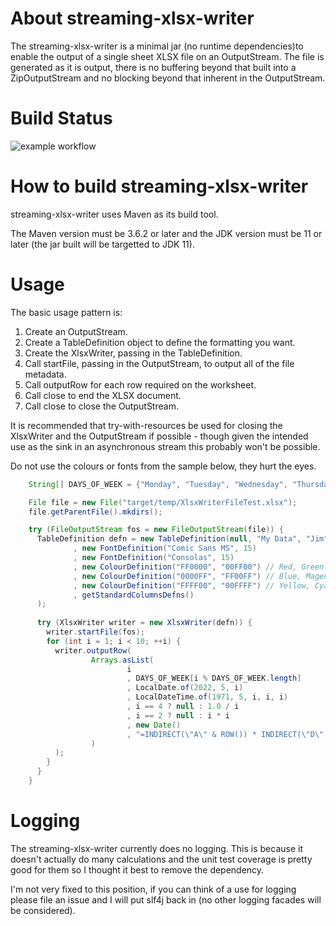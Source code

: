 # About streaming-xlsx-writer
The streaming-xlsx-writer is a minimal jar (no runtime dependencies)to enable the output of a single sheet XLSX file on an OutputStream.
The file is generated as it is output, there is no buffering beyond that built into a ZipOutputStream and no blocking beyond that inherent in the OutputStream.

# Build Status
![example workflow](https://github.com/Yaytay/streaming-xlsx-writer/actions/workflows/maven.yml/badge.svg)

# How to build streaming-xlsx-writer
streaming-xlsx-writer uses Maven as its build tool.

The Maven version must be 3.6.2 or later and the JDK version must be 11 or later (the jar built will be targetted to JDK 11).

# Usage
The basic usage pattern is:
1. Create an OutputStream.
2. Create a TableDefinition object to define the formatting you want.
3. Create the XlsxWriter, passing in the TableDefinition.
4. Call startFile, passing in the OutputStream, to output all of the file metadata.
5. Call outputRow for each row required on the worksheet.
6. Call close to end the XLSX document.
7. Call close to close the OutputStream.

It is recommended that try-with-resources be used for closing the XlsxWriter and the OutputStream if possible - though given the 
intended use as the sink in an asynchronous stream this probably won't be possible.

Do not use the colours or fonts from the sample below, they hurt the eyes.

```java
    String[] DAYS_OF_WEEK = {"Monday", "Tuesday", "Wednesday", "Thursday", "Friday", "Saturday", "Sunday"};

    File file = new File("target/temp/XlsxWriterFileTest.xlsx");
    file.getParentFile().mkdirs();

    try (FileOutputStream fos = new FileOutputStream(file)) {      
      TableDefinition defn = new TableDefinition(null, "My Data", "Jim", true, true
              , new FontDefinition("Comic Sans MS", 15)
              , new FontDefinition("Consolas", 15)
              , new ColourDefinition("FF0000", "00FF00") // Red, Green
              , new ColourDefinition("0000FF", "FF00FF") // Blue, Magenta
              , new ColourDefinition("FFFF00", "00FFFF") // Yellow, Cyan
              , getStandardColumnsDefns()
      );
      
      try (XlsxWriter writer = new XlsxWriter(defn)) {
        writer.startFile(fos);
        for (int i = 1; i < 10; ++i) {
          writer.outputRow(
                  Arrays.asList(
                          i
                          , DAYS_OF_WEEK[i % DAYS_OF_WEEK.length]
                          , LocalDate.of(2022, 5, i)
                          , LocalDateTime.of(1971, 5, i, i, i)
                          , i == 4 ? null : 1.0 / i
                          , i == 2 ? null : i * i
                          , new Date()
                          , "=INDIRECT(\"A\" & ROW()) * INDIRECT(\"D\" & ROW())"
                  )
          );
        }
      }
    }
```

# Logging
The streaming-xlsx-writer currently does no logging.
This is because it doesn't actually do many calculations and the unit test coverage is pretty good for them so I thought it best to remove the dependency.

I'm not very fixed to this position, if you can think of a use for logging please file an issue and I will put slf4j back in (no other logging facades will be considered).